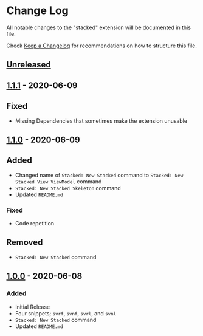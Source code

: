 # Change Log

All notable changes to the "stacked" extension will be documented in this file.

Check [Keep a Changelog](http://keepachangelog.com/) for recommendations on how to structure this file.

## [Unreleased]

## [1.1.1] - 2020-06-09

## Fixed

- Missing Dependencies that sometimes make the extension unusable

## [1.1.0] - 2020-06-09

## Added

- Changed name of `Stacked: New Stacked` command to `Stacked: New Stacked View ViewModel` command
- `Stacked: New Stacked Skeleton` command
- Updated `README.md`

### Fixed

- Code repetition

## Removed

- `Stacked: New Stacked` command

## [1.0.0] - 2020-06-08

### Added

- Initial Release
- Four snippets; `svrf`, `svnf`, `svrl`, and `svnl`
- `Stacked: New Stacked` command
- Updated `README.md`

[unreleased]: https://github.com/YazeedAlKhalaf/Stacked/compare/v1.1.1...HEAD
[1.1.1]: https://github.com/YazeedAlKhalaf/Stacked/releases/tag/v1.1.1
[1.1.0]: https://github.com/YazeedAlKhalaf/Stacked/releases/tag/v1.1.0
[1.0.0]: https://github.com/YazeedAlKhalaf/Stacked/releases/tag/v1.0.0

